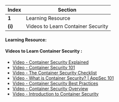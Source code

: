 Index | Section
---   | ---
**1** | Learning Resource
**(i)** | Videos to Learn Container Security



#### Learning Resource:


#### Videos to Learn Container Security :

  * [Video - Container Security Explained](https://www.youtube.com/watch?v=b_euX_M82uI&ab_channel=IBMTechnology)
  * [Video - Container Security 101](https://www.youtube.com/watch?v=PDDiOl7ckzQ&ab_channel=TheLinuxFoundation)
  * [Video - The Container Security Checklist](https://www.youtube.com/watch?v=uTl1ouuC3IA&ab_channel=CNCF%5BCloudNativeComputingFoundation%5D)
  * [Video - What is Container Security? | AppSec 101](https://www.youtube.com/watch?v=BVR08NmTW80&ab_channel=FortifyUnplugged)
  * [Video - Container Security Best Practices](https://www.youtube.com/watch?v=pTqg59_NB30&ab_channel=HashiCorp)
  * [Video - Container Security Overview](https://www.youtube.com/watch?v=N8u06L1qgb0&ab_channel=Qualys%2CInc.)
  * [Video - Introduction to Container Security](https://www.youtube.com/watch?v=ABFmXCGJlo8&ab_channel=OpenInfrastructureFoundation)
 
